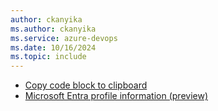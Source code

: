 ```yaml
---
author: ckanyika
ms.author: ckanyika
ms.service: azure-devops
ms.date: 10/16/2024
ms.topic: include
---
```


- [Copy code block to clipboard](#copy-code-block-to-clipboard)
- [Microsoft Entra profile information (preview)](#microsoft-entra-profile-information-preview)